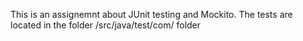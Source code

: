 This is an assignemnt about JUnit testing and Mockito. 
The tests are located in the folder /src/java/test/com/ folder 
